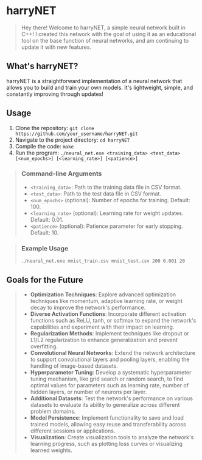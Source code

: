 # harryNET

> Hey there! Welcome to harryNET, a simple neural network built in C++! I created this network with the goal of using it as an educational tool on the base function of neural networks, and am continuing to update it with new features. 

## What's harryNET?

harryNET is a straightforward implementation of a neural network that allows you to build and train your own models. It's lightweight, simple, and constantly improving through updates!

## Usage

1. Clone the repository: `git clone https://github.com/your_username/harryNET.git`
2. Navigate to the project directory: `cd harryNET`
3. Compile the code: `make`
4. Run the program: `./neural_net.exe <training_data> <test_data> [<num_epochs>] [<learning_rate>] [<patience>]`

> ### Command-line Arguments
> 
> - `<training_data>`: Path to the training data file in CSV format.
> - `<test_data>`: Path to the test data file in CSV format.
> - `<num_epochs>` (optional): Number of epochs for training. Default: 100.
> - `<learning_rate>` (optional): Learning rate for weight updates. Default: 0.01.
> - `<patience>` (optional): Patience parameter for early stopping. Default: 10.

> ### Example Usage
> 
> ```
> ./neural_net.exe mnist_train.csv mnist_test.csv 200 0.001 20
> ```

## Goals for the Future

> - **Optimization Techniques**: Explore advanced optimization techniques like momentum, adaptive learning rate, or weight decay to improve the network's performance.
> - **Diverse Activation Functions**: Incorporate different activation functions such as ReLU, tanh, or softmax to expand the network's capabilities and experiment with their impact on learning.
> - **Regularization Methods**: Implement techniques like dropout or L1/L2 regularization to enhance generalization and prevent overfitting.
> - **Convolutional Neural Networks**: Extend the network architecture to support convolutional layers and pooling layers, enabling the handling of image-based datasets.
> - **Hyperparameter Tuning**: Develop a systematic hyperparameter tuning mechanism, like grid search or random search, to find optimal values for parameters such as learning rate, number of hidden layers, or number of neurons per layer.
> - **Additional Datasets**: Test the network's performance on various datasets to evaluate its ability to generalize across different problem domains.
> - **Model Persistence**: Implement functionality to save and load trained models, allowing easy reuse and transferability across different sessions or applications.
> - **Visualization**: Create visualization tools to analyze the network's learning progress, such as plotting loss curves or visualizing learned weights.

